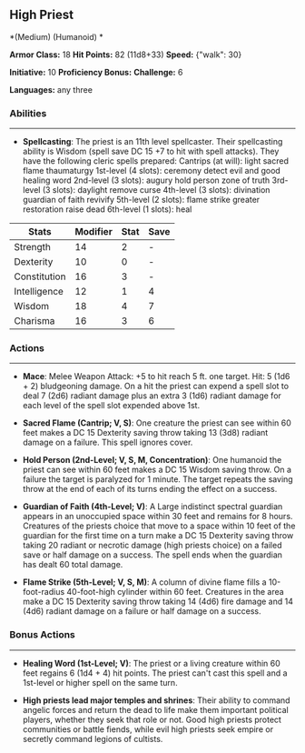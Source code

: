 ## High Priest
*(Medium) (Humanoid) *

**Armor Class:** 18
**Hit Points:** 82 (11d8+33)
**Speed:** {"walk": 30}

**Initiative:** 10
**Proficiency Bonus:**
**Challenge:** 6

**Languages:** any three

### Abilities
 --- 
- **Spellcasting**: The priest is an 11th level spellcaster. Their spellcasting ability is Wisdom (spell save DC 15
 +7 to hit with spell attacks). They have the following cleric spells prepared:
 Cantrips (at will): light
 sacred flame
 thaumaturgy
 1st-level (4 slots): ceremony
 detect evil and good
 healing word
 2nd-level (3 slots): augury
 hold person
 zone of truth
 3rd-level (3 slots): daylight
 remove curse
 4th-level (3 slots): divination
 guardian of faith
 revivify
 5th-level (2 slots): flame strike
 greater restoration
 raise dead
 6th-level (1 slots): heal



| Stats | Modifier | Stat | Save
| ---- | ---- | ---- | ---- |
| Strength | 14 | 2 | - |
| Dexterity | 10 | 0 | - |
| Constitution | 16 | 3 | - |
| Intelligence | 12 | 1 | 4 |
| Wisdom | 18 | 4 | 7 |
| Charisma | 16 | 3 | 6 |

### Actions
 --- 
- **Mace**: Melee Weapon Attack: +5 to hit  reach 5 ft.  one target. Hit: 5 (1d6 + 2) bludgeoning damage. On a hit  the priest can expend a spell slot to deal 7 (2d6) radiant damage  plus an extra 3 (1d6) radiant damage for each level of the spell slot expended above 1st.

- **Sacred Flame (Cantrip; V, S)**: One creature the priest can see within 60 feet makes a DC 15 Dexterity saving throw  taking 13 (3d8) radiant damage on a failure. This spell ignores cover.

- **Hold Person (2nd-Level; V, S, M, Concentration)**: One humanoid the priest can see within 60 feet makes a DC 15 Wisdom saving throw. On a failure  the target is paralyzed for 1 minute. The target repeats the saving throw at the end of each of its turns  ending the effect on a success.

- **Guardian of Faith (4th-Level; V)**: A Large  indistinct spectral guardian appears in an unoccupied space within 30 feet and remains for 8 hours. Creatures of the priests choice that move to a space within 10 feet of the guardian for the first time on a turn make a DC 15 Dexterity saving throw  taking 20 radiant or necrotic damage (high priests choice) on a failed save or half damage on a success. The spell ends when the guardian has dealt 60 total damage.

- **Flame Strike (5th-Level; V, S, M)**: A column of divine flame fills a 10-foot-radius  40-foot-high cylinder within 60 feet. Creatures in the area make a DC 15 Dexterity saving throw  taking 14 (4d6) fire damage and 14 (4d6) radiant damage on a failure or half damage on a success.

### Bonus Actions
 --- 
- **Healing Word (1st-Level; V)**: The priest or a living creature within 60 feet regains 6 (1d4 + 4) hit points. The priest can't cast this spell and a 1st-level or higher spell on the same turn.

- **High priests lead major temples and shrines**: Their ability to command angelic forces and return the dead to life make them important political players, whether they seek that role or not. Good high priests protect communities or battle fiends, while evil high priests seek empire or secretly command legions of cultists.

